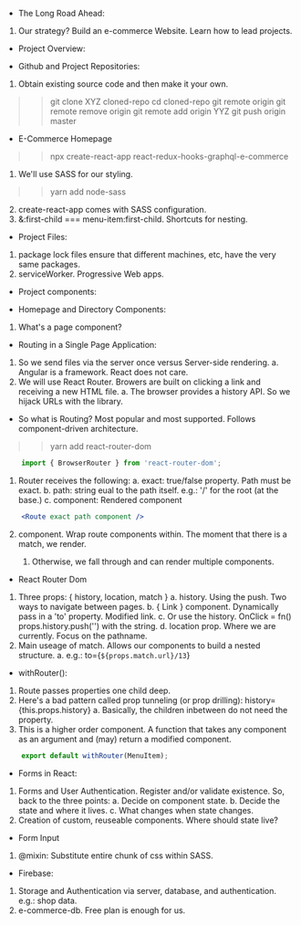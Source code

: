 - The Long Road Ahead:
1. Our strategy? Build an e-commerce Website. Learn how to lead projects.

- Project Overview:

- Github and Project Repositories:
1. Obtain existing source code and then make it your own.
>> git clone XYZ cloned-repo
>> cd cloned-repo
>> git remote
    origin
>> git remote remove origin
>> git remote add origin YYZ
>> git push origin master

- E-Commerce Homepage
>> npx create-react-app react-redux-hooks-graphql-e-commerce
1. We'll use SASS for our styling.
>> yarn add node-sass
2. create-react-app comes with SASS configuration.
3. &:first-child === menu-item:first-child. Shortcuts for nesting.

- Project Files:
1. package lock files ensure that different machines, etc, have the very same packages.
2. serviceWorker. Progressive Web apps.

- Project components:

- Homepage and Directory Components:
1. What's a page component?

- Routing in a Single Page Application:
1. So we send files via the server once versus Server-side rendering. 
    a. Angular is a framework. React does not care.
2. We will use React Router. Browers are built on clicking a link and receiving a new HTML file.
    a. The browser provides a history API. So we hijack URLs with the library.

- So what is Routing? Most popular and most supported. Follows component-driven architecture.
>> yarn add react-router-dom
```jsx
    import { BrowserRouter } from 'react-router-dom';
```
1. Router receives the following:
    a. exact: true/false property. Path must be exact.
    b. path: string eual to the path itself. e.g.: '/' for the root (at the base.)
    c. component: Rendered component
```jsx
    <Route exact path component />
```
2. <Switch /> component. Wrap route components within. The moment that there is a match, we render.
    1. Otherwise, we fall through and can render multiple components.

- React Router Dom
1. Three props: { history, location, match }
    a. history. Using the push. Two ways to navigate between pages.
    b. { Link } component. Dynamically pass in a 'to' property. Modified <a> link.
    c. Or use the history. OnClick = fn() props.history.push('') with the string.
    d. location prop. Where we are currently. Focus on the pathname.
2. Main useage of match. Allows our components to build a nested structure.
    a. e.g.: to={`${props.match.url}/13`}

- withRouter():
1. Route passes properties one child deep. 
2. Here's a bad pattern called prop tunneling (or prop drilling): history={this.props.history}
    a. Basically, the children inbetween do not need the property.
3. This is a higher order component. A function that takes any component as an argument and (may) return a modified component.
```jsx
    export default withRouter(MenuItem);
```

- Forms in React:
1. Forms and User Authentication. Register and/or validate existence. So, back to the three points:
    a. Decide on component state.
    b. Decide the state and where it lives.
    c. What changes when state changes.
2. Creation of custom, reuseable components. Where should state live?

- Form Input
1. @mixin: Substitute entire chunk of css within SASS.

- Firebase:
1. Storage and Authentication via server, database, and authentication. e.g.: shop data.
2. e-commerce-db. Free plan is enough for us.